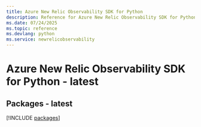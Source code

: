 ```yaml
---
title: Azure New Relic Observability SDK for Python
description: Reference for Azure New Relic Observability SDK for Python
ms.date: 07/24/2025
ms.topic: reference
ms.devlang: python
ms.service: newrelicobservability
---
```

# Azure New Relic Observability SDK for Python - latest
## Packages - latest
[!INCLUDE [packages](new-relic-observability-index.md)]